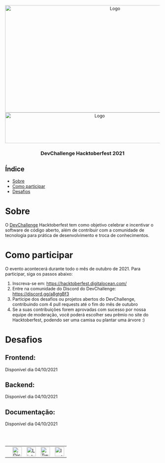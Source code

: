 <br />
    <p align="center">
        <a href="https://www.devchallenge.com.br/">
            <img src="https://i.imgur.com/p0Qla3Q.png" alt="Logo" width="700" height="350">
        </a>
        <br>
        <img align="center" src="https://i.imgur.com/K01Mixf.png" alt="Logo" width="600" height="100">
        <br>
        <h3 align="center">DevChallenge Hacktoberfest 2021</h3>
   </p>

## Índice

- [Sobre](#sobre)
- [Como participar](#como-participar)
- [Desafios](#desafios)

# Sobre
O <a href="https://www.devchallenge.com.br/">DevChallenge</a> Hacktoberfest tem como objetivo celebrar e incentivar 
o software de código aberto, além de contribuir com a comunidade de tecnologia para prática de desenvolvimento e troca de conhecimentos.

# Como participar

O evento acontecerá durante todo o mês de outubro de 2021. Para participar, siga os passos abaixo:

1. Inscreva-se em: https://hacktoberfest.digitalocean.com/
2. Entre na comunidade do Discord do DevChallenge: https://discord.gg/a8gtgBf3
3. Participe dos desafios ou projetos abertos do DevChallenge, contribuindo com 4 pull requests até o fim do mês de outubro
4. Se a suas contribuições forem aprovadas com sucesso por nossa equipe de moderação, 
você poderá escolher seu prêmio no site do Hacktoberfest, podendo ser uma camisa ou plantar uma árvore :)

# Desafios

## Frontend:
Disponível dia 04/10/2021


## Backend:
Disponível dia 04/10/2021

## Documentação:
Disponível dia 04/10/2021

<br>
<br>

<table style="border-color:transparent">
    <th>
        <td><a href="https://discord.gg/yvYXhGj"><img src="https://cdn3.iconfinder.com/data/icons/discord/64/discord_20-512.png" width="30px" height="30px" alt="Discord">      </a></td>
    <td><a href="https://www.linkedin.com/company/devchallenge/"><img src="https://image.flaticon.com/icons/svg/1384/1384014.svg" width="30px" height="30px"                alt="Linkedin"></a></td>
    <td><a href="https://twitter.com/dev_challenge"><img src="https://cdn3.iconfinder.com/data/icons/picons-social/57/43-twitter-512.png" width="30px" height="30px"        alt="Twitter"></a</td>
    <td><a href="https://www.instagram.com/devchallenge/"><img src="https://cdn4.iconfinder.com/data/icons/picons-social/57/38-instagram-3-512.png" width="30px"            height="30px" alt="Instagram"></a></td>
    </th>
</table>

